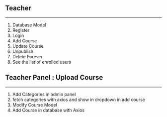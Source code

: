## Teacher
------------
1.  Database Model
2.  Register
3.  Login
4.  Add Course
5.  Update Course
6.  Unpublish
7.  Delete Forever
8.  See the list of enrolled users

## Teacher Panel : Upload Course
--------------------------------
1.  Add Categories in admin panel
2.  fetch categories with axios and show in dropdown in add course
3.  Modify Course Model
4.  Add Course in database with Axios
